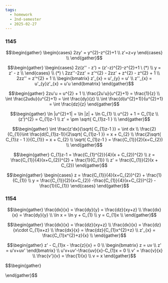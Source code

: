 ```yaml
---
tags:
  - homework
  - 2nd-semester
  - 2025-02-27
---
```


### 1145

$$\begin{gather}
\begin{cases}
2zy' = y^{2}-z^{2}+1 \\
z'=z+y
\end{cases} \\
\end{gather}$$

$$\begin{gather}
\begin{cases}
2z(z'' - z') = (z'-z)^{2}-z^{2}+1 \ (*) \\
y = z' - z \\
\end{cases} \\
(*) \ 2zz''-2zz' = z'^{2} - 2zz' + z^{2} - z^{2} + 1 \\
2zz'' = z'^{2} + 1 \\
\begin{bmatrix}
z'_{x} = u'_{y} = u' \\
z''_{x} = u'_{y}z'_{x} = u'u
\end{bmatrix}
\end{gather}$$

$$\begin{gather}
2zu'u = u^{2} + 1 \\
\frac{2u'u}{u^{2}+1} = \frac{1}{z} \\
\int \frac{2udu}{u^{2}+1} = \int \frac{dy}{z} \\
\int \frac{d(u^{2}+1)}{u^{2}+1}  = \int \frac{dz}{z}
\end{gather}$$

$$\begin{gather}
\ln |u^{2}+1| = \ln |z| + \ln C_{1} \\
u^{2} + 1 = C_{1}z \\
(z')^{2} = C_{1}z-1 \\
z' = \pm \sqrt{ C_{1}z-1 } \\
\end{gather}$$

$$\begin{gather}
\int \frac{z'dx}{\sqrt{ C_{1}z-1 }} = \int dx \\
\frac{2}{C_{1}}\int \frac{d(C_{1}z-1)}{2\sqrt{ C_{1}z-1 }} = x + C_{2} \\
\frac{2\sqrt{ C_{1}z - 1 }}{C_{1}} = x + C_{2} \\
\sqrt{ C_{1}z-1 } = \frac{C_{1}}{2}(x+C_{2}) \\
\end{gather}$$

$$\begin{gather}
C_{1}z-1 = \frac{C_{1}^{2}}{4}(x + C_{2})^{2} \\
z = \frac{C_{1}}{4}(x+C_{2})^{2} + \frac{1}{C_{1}} \\
z' = \frac{C_{1}}{2}(x + C_{2})
\end{gather}$$

$$\begin{gather}
\begin{cases}
z = \frac{C_{1}}{4}(x+C_{2})^{2} + \frac{1}{C_{1}} \\
y = \frac{C_{1}}{2}(x+C_{2}) -\frac{C_{1}}{4}(x+C_{2})^{2} - \frac{1}{C_{1}}
\end{cases}
\end{gather}$$

### 1154

$$\begin{gather}
\frac{dx}{x} = \frac{dy}{y} = \frac{dz}{xy+z} \\
\frac{dx}{x} = \frac{dy}{y} \\
\ln x = \ln y + C_{1} \\
y = C_{1}x \\
\end{gather}$$

$$\begin{gather}
\frac{dx}{x} = \frac{dz}{xy+z} \\
\frac{dx}{x} = \frac{dz}{x\cdot C_{1}x+z} \\
\frac{dx}{x} = \frac{dz}{C_{1}x^{2}+z} \\
z'_{x} = \frac{C_{1}x^{2}+z}{x} \\
\end{gather}$$

$$\begin{gather}
z' - C_{1}x - \frac{z}{x} = 0 \\
\begin{bmatrix}
z = uv \\
z' = u'v+uv'
\end{bmatrix} \\
u'v+uv'-\frac{uv}{x}-C_{1}x = 0 \\
v' = \frac{v}{x} \\
\frac{v'}{v} = \frac{1}{x} \\
v = x
\end{gather}$$

$$\begin{gather}

\end{gather}$$